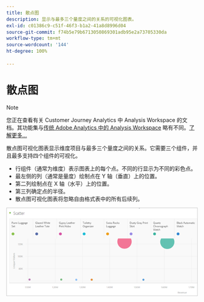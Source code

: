```yaml
---
title: 散点图
description: 显示与最多三个量度之间的关系的可视化图表。
exl-id: c01386c9-c51f-46f3-b1a2-41a8d8996d04
source-git-commit: f74b5e79b6713050869301adb95e2a73705330da
workflow-type: tm+mt
source-wordcount: '144'
ht-degree: 100%

---
```


# 散点图

>[!NOTE]
>
>您正在查看有关 Customer Journey Analytics 中 Analysis Workspace 的文档。其功能集与[传统 Adobe Analytics 中的 Analysis Workspace](https://experienceleague.adobe.com/docs/analytics/analyze/analysis-workspace/home.html?lang=zh-Hans) 略有不同。[了解更多...](/help/getting-started/cja-aa.md)

散点图可视化图表显示维度项目与最多三个量度之间的关系。它需要三个组件，并且最多支持四个组件的可视化。

* 行组件（通常为维度）表示图表上的每个点。不同的行显示为不同的彩色点。
* 最左侧的列（通常是量度）绘制点在 Y 轴（垂直）上的位置。
* 第二列绘制点在 X 轴（水平）上的位置。
* 第三列确定点的半径。
* 散点图可视化图表将忽略自由格式表中的所有后续列。

![散点图](assets/scatter.png)
